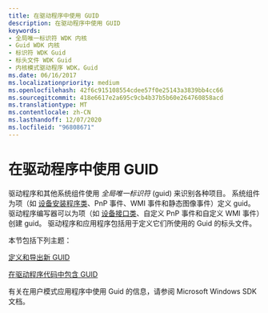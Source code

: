 ```yaml
---
title: 在驱动程序中使用 GUID
description: 在驱动程序中使用 GUID
keywords:
- 全局唯一标识符 WDK 内核
- Guid WDK 内核
- 标识符 WDK Guid
- 标头文件 WDK Guid
- 内核模式驱动程序 WDK，Guid
ms.date: 06/16/2017
ms.localizationpriority: medium
ms.openlocfilehash: 42f6c915108554cdee57f0e25143a3839bb4cc66
ms.sourcegitcommit: 418e6617e2a695c9cb4b37b5b60e264760858acd
ms.translationtype: MT
ms.contentlocale: zh-CN
ms.lasthandoff: 12/07/2020
ms.locfileid: "96808671"
---
```

# <a name="using-guids-in-drivers"></a>在驱动程序中使用 GUID





驱动程序和其他系统组件使用 *全局唯一标识符* (guid) 来识别各种项目。 系统组件为项（如 [设备安装程序类](../install/overview-of-device-setup-classes.md)、PnP 事件、WMI 事件和静态图像事件）定义 guid。 驱动程序编写器可以为项（如 [设备接口类](../install/overview-of-device-interface-classes.md)、自定义 PnP 事件和自定义 WMI 事件）创建 guid。 驱动程序和应用程序包括用于定义它们所使用的 Guid 的标头文件。

本节包括下列主题：

[定义和导出新 GUID](defining-and-exporting-new-guids.md)

[在驱动程序代码中包含 GUID](including-guids-in-driver-code.md)

有关在用户模式应用程序中使用 Guid 的信息，请参阅 Microsoft Windows SDK 文档。

 

